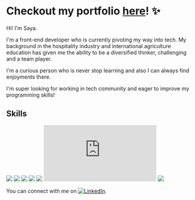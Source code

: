 # Checkout my portfolio [here](https://sayafolio.web.app/)! ✨

Hi! I'm Saya.

I'm a front-end developer who is currently pivoting my way into tech. My background in the hospitality industry and international agriculture education has given me the ability to be a diversified thinker, challenging and a team player. 

I'm a curious person who is never stop learning and also I can always find enjoyments there. 

I'm super looking for working in tech community and eager to improve my programming skills!


## Skills

![](https://img.shields.io/badge/<Lang>-<TypeScript>-critical?style=for-the-badge&logo=typescript)
![](https://img.shields.io/badge/<Lang>-<JavaScript>-critical?style=for-the-badge&logo=javascript)
![](https://img.shields.io/badge/<Libr>-<React>-informational?style=for-the-badge&logo=react)
![](https://img.shields.io/badge/<Libr>-<Redux>-informational?style=for-the-badge&logo=redux)
![](https://img.shields.io/badge/<Libr>-<SASS(SCSS)>-informational?style=for-the-badge&logo=sass)
![](https://img.shields.io/badge/<Libr>-<Node.js>-informational?style=for-the-badge&logo=node.js)
![](https://img.shields.io/badge/<Libr>-<Tailwind.css>-informational?style=for-the-badge&logo=tailwindcss)

<!-- Actual text -->

You can connect with me on [![LinkedIn][1.1]][1].

<!-- Icons -->

[1.1]: https://raw.githubusercontent.com/MartinHeinz/MartinHeinz/master/linkedin-3-16.png (LinkedIn icon without padding)

<!-- Links to your social media accounts -->

[1]: https://www.linkedin.com/in/saya
